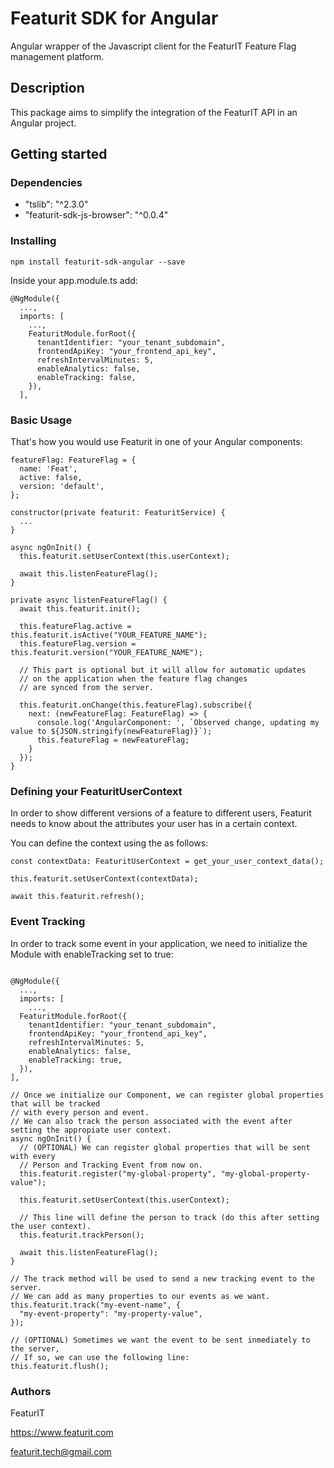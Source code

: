 # Featurit SDK for Angular

Angular wrapper of the Javascript client for the FeaturIT Feature Flag management platform.

## Description

This package aims to simplify the integration of the FeaturIT API in an Angular project.

## Getting started

### Dependencies

* "tslib": "^2.3.0"
* "featurit-sdk-js-browser": "^0.0.4"

### Installing

`npm install featurit-sdk-angular --save`

Inside your app.module.ts add:

```
@NgModule({
  ...,
  imports: [
    ...,
    FeaturitModule.forRoot({
      tenantIdentifier: "your_tenant_subdomain",
      frontendApiKey: "your_frontend_api_key",
      refreshIntervalMinutes: 5,
      enableAnalytics: false,
      enableTracking: false,
    }),
  ],
```

### Basic Usage

That's how you would use Featurit in one of your Angular components:

```
featureFlag: FeatureFlag = {
  name: 'Feat',
  active: false,
  version: 'default',
};

constructor(private featurit: FeaturitService) {
  ...
}

async ngOnInit() {
  this.featurit.setUserContext(this.userContext);

  await this.listenFeatureFlag();
}

private async listenFeatureFlag() {
  await this.featurit.init();

  this.featureFlag.active = this.featurit.isActive("YOUR_FEATURE_NAME");
  this.featureFlag.version = this.featurit.version("YOUR_FEATURE_NAME");

  // This part is optional but it will allow for automatic updates 
  // on the application when the feature flag changes 
  // are synced from the server.
  
  this.featurit.onChange(this.featureFlag).subscribe({
    next: (newFeatureFlag: FeatureFlag) => {
      console.log('AngularComponent: ', `Observed change, updating my value to ${JSON.stringify(newFeatureFlag)}`);
      this.featureFlag = newFeatureFlag;
    }
  });
}
```

### Defining your FeaturitUserContext

In order to show different versions of a feature to different users,
Featurit needs to know about the attributes your user has in a certain context.

You can define the context using the as follows:

```
const contextData: FeaturitUserContext = get_your_user_context_data();

this.featurit.setUserContext(contextData);

await this.featurit.refresh();
```

### Event Tracking

In order to track some event in your application, we need to initialize the Module with enableTracking set to true:

```

@NgModule({
  ...,
  imports: [
    ...,
  FeaturitModule.forRoot({
    tenantIdentifier: "your_tenant_subdomain",
    frontendApiKey: "your_frontend_api_key",
    refreshIntervalMinutes: 5,
    enableAnalytics: false,
    enableTracking: true,
  }),
],

// Once we initialize our Component, we can register global properties that will be tracked  
// with every person and event.
// We can also track the person associated with the event after setting the appropiate user context.
async ngOnInit() {
  // (OPTIONAL) We can register global properties that will be sent with every
  // Person and Tracking Event from now on.
  this.featurit.register("my-global-property", "my-global-property-value");

  this.featurit.setUserContext(this.userContext);
  
  // This line will define the person to track (do this after setting the user context).
  this.featurit.trackPerson();

  await this.listenFeatureFlag();
}

// The track method will be used to send a new tracking event to the server.
// We can add as many properties to our events as we want.
this.featurit.track("my-event-name", {
  "my-event-property": "my-property-value",
});

// (OPTIONAL) Sometimes we want the event to be sent inmediately to the server,
// If so, we can use the following line:
this.featurit.flush();
```

### Authors

FeaturIT

https://www.featurit.com

featurit.tech@gmail.com
